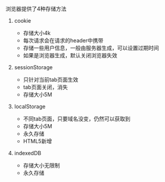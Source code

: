 浏览器提供了4种存储方法

1. cookie

   - 存储大小4k
   - 每次请求会在请求的header中携带
   - 存储一些用户信息，一般由服务器生成，可以设置过期时间
   - 如果是浏览器生成，默认关闭浏览器失效

2. sessionStorage

   - 只针对当前tab页面生效
   - tab页面关闭，消失
   - 存储大小5M

3. localStorage

   - 不同tab页面，只要域名没变，仍然可以获取到
   - 存储大小5M
   - 永久存储
   - HTML5新增

4. indexedDB

   - 存储大小无限制
   - 永久存储

   